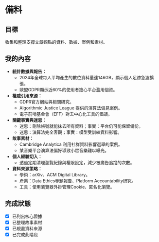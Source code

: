 # 備料

## 目標
收集和整理支撐文章觀點的資料、數據、案例和素材。

## 我的內容
- **統計數據與報告：**
  - 2024年全球每人平均產生的數位資料量達146GB，顯示個人足跡急遽擴張。
  - 歐盟GDPR顯示近60%的使用者擔心平台濫用個資。
- **權威引用來源：**
  - GDPR官方網站與相關研究。
  - Algorithmic Justice League 提供的演算法偏見案例。
  - 電子前哨基金會（EFF）對去中心化工具的倡議。
- **關鍵事實與迷思：**
  - 迷思：刪除帳號就能抹去所有資料；事實：平台仍可能保留備份。
  - 迷思：演算法完全客觀；事實：模型受訓練資料影響。
- **故事素材：**
  - Cambridge Analytica 利用社群資料影響選舉的案例。
  - 某音樂平台演算法偏好導致小眾音樂難以曝光。
- **個人經驗切入：**
  - 透過定期清理瀏覽紀錄與權限設定，減少被廣告追蹤的次數。
- **資料來源策略：**
  - 學術：arXiv、ACM Digital Library。
  - 產業：Data Ethics專題報告、Platform Accountability研究。
  - 工具：使用瀏覽器外掛管理Cookie、匿名化瀏覽。

## 完成狀態
- [x] 已列出核心證據
- [x] 已整理故事素材
- [x] 已規畫資料來源
- [x] 已完成此階段
